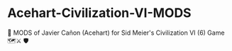 # Acehart-Civilization-VI-MODS
🎲 MODS of Javier Cañon (Acehart) for Sid Meier's Civilization VI (6) Game 🗺⚔️ 🛡
